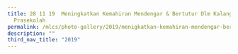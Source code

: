 ```yaml
---
title: 28 11 19  Meningkatkan Kemahiran Mendengar & Bertutur Dlm Kalangan Kanak2
  Prasekolah
permalink: /mlcs/photo-gallery/2019/menigkatkan-kemahiran-mendengar-bertutur-dlm-kalangan-kanak2-prasekolah/
description: ""
third_nav_title: "2019"
---
```

